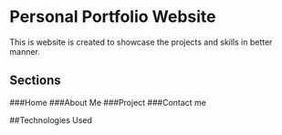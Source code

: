 # Personal Portfolio Website
This is website is created to showcase the projects
and skills in better manner.

## Sections
###Home
###About Me
###Project
###Contact me

##Technologies Used